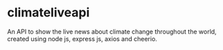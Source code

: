 # climateliveapi
An API to show the live news about climate change throughout the world, created using node js, express js, axios and cheerio.
